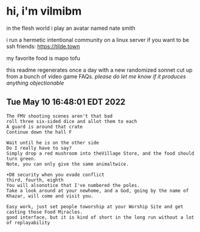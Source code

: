 # hi, i'm vilmibm

in the flesh world i play an avatar named nate smith

i run a hermetic intentional community on a linux server if you want to be ssh friends: https://tilde.town

my favorite food is mapo tofu

this readme regenerates once a day with a new randomized sonnet cut up from a bunch of video game FAQs.
_please do let me know if it produces anything objectionable_

## Tue May 10 16:48:01 EDT 2022

    The FMV shooting scenes aren't that bad
    roll three six-sided dice and allot them to each
    A guard is around that crate
    Continue down the hall F
    
    Wait until he is on the other side
    Do I really have to say?
    Simply drop a red mushroom into theVillage Store, and the food should turn green.
    Note, you can only give the same animaltwice.
    
    +D8 security when you evade conflict
    third, fourth, eighth
    You will alsonotice that I've numbered the poles.
    Take a look around at your newhome, and a God, going by the name of Khazar, will come and visit you.
    
    Easy work, just set people toworship at your Worship Site and get casting those Food Miracles.
    good interface, but it is kind of short in the long run without a lot of replayability
